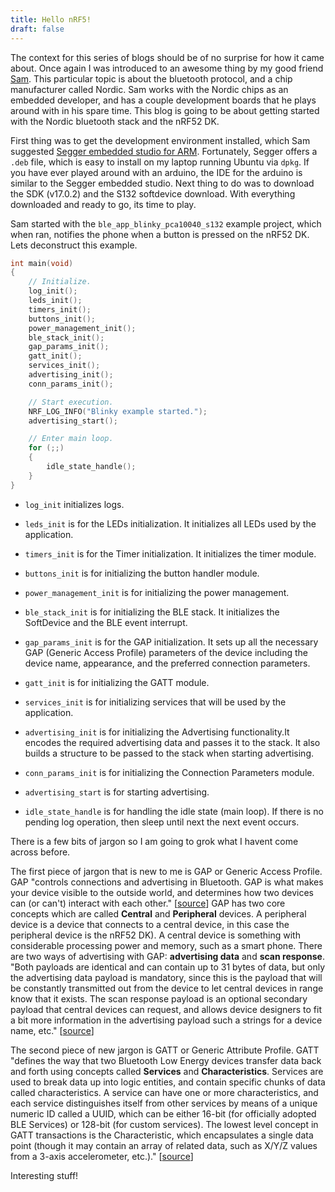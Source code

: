 ```yaml
---
title: Hello nRF5!
draft: false
---
```


The context for this series of blogs should be of no surprise for how it came about. Once again I was introduced to an awesome thing by my good friend [Sam](https://github.com/pigeonhands). This particular topic is about the bluetooth protocol, and a chip manufacturer called Nordic. Sam works with the Nordic chips as an embedded developer, and has a couple development boards that he plays around with in his spare time. This blog is going to be about getting started with the Nordic bluetooth stack and the nRF52 DK.

First thing was to get the development environment installed, which Sam suggested [Segger embedded studio for ARM](https://www.segger.com/downloads/embedded-studio/). Fortunately, Segger offers a `.deb` file, which is easy to install on my laptop running Ubuntu via `dpkg`. If you have ever played around with an arduino, the IDE for the arduino is similar to the Segger embedded studio. Next thing to do was to download the SDK (v17.0.2) and the S132 softdevice download. With everything downloaded and ready to go, its time to play.

Sam started with the `ble_app_blinky_pca10040_s132` example project, which when ran, notifies the phone when a button is pressed on the  nRF52 DK. Lets deconstruct this example.

```C
int main(void)
{
    // Initialize.
    log_init();
    leds_init();
    timers_init();
    buttons_init();
    power_management_init();
    ble_stack_init();
    gap_params_init();
    gatt_init();
    services_init();
    advertising_init();
    conn_params_init();

    // Start execution.
    NRF_LOG_INFO("Blinky example started.");
    advertising_start();

    // Enter main loop.
    for (;;)
    {
        idle_state_handle();
    }
}
```

* `log_init` initializes logs.

* `leds_init` is for the LEDs initialization. It initializes all LEDs used by the application.

* `timers_init` is for the Timer initialization. It initializes the timer module.

* `buttons_init` is for initializing the button handler module.

* `power_management_init` is for initializing the power management. 

* `ble_stack_init` is for initializing the BLE stack. It initializes the SoftDevice and the BLE event interrupt.

*  `gap_params_init` is for the GAP initialization. It sets up all the necessary GAP (Generic Access Profile) parameters of the device including the device name, appearance, and the preferred connection parameters.

*  `gatt_init` is for initializing the GATT module.

*  `services_init` is for initializing services that will be used by the application.

* `advertising_init` is for initializing the Advertising functionality.It encodes the required advertising data and passes it to the stack. It also builds a structure to be passed to the stack when starting advertising.

* `conn_params_init` is for initializing the Connection Parameters module.

* `advertising_start` is for starting advertising. 

* `idle_state_handle` is for handling the idle state (main loop). If there is no pending log operation, then sleep until next the next event occurs.

There is a few bits of jargon so I am going to grok what I havent come across before. 

The first piece of jargon that is new to me is GAP or Generic Access Profile. GAP "controls connections and advertising in Bluetooth. GAP is what makes your device visible to the outside world, and determines how two devices can (or can't) interact with each other." [[source](https://learn.adafruit.com/introduction-to-bluetooth-low-energy/gap)] GAP has two core concepts which are called **Central** and **Peripheral** devices. A peripheral device is a device that connects to a central device, in this case the peripheral device is the nRF52 DK). A central device is something with considerable processing power and memory, such as a smart phone. There are two ways of advertising with GAP: **advertising data** and **scan response**. "Both payloads are identical and can contain up to 31 bytes of data, but only the advertising data payload is mandatory, since this is the payload that will be constantly transmitted out from the device to let central devices in range know that it exists. The scan response payload is an optional secondary payload that central devices can request, and allows device designers to fit a bit more information in the advertising payload such a strings for a device name, etc." [[source](https://learn.adafruit.com/introduction-to-bluetooth-low-energy/gap)]

The second piece of new jargon is GATT or Generic Attribute Profile. GATT "defines the way that two Bluetooth Low Energy devices transfer data back and forth using concepts called **Services** and **Characteristics**. Services are used to break data up into logic entities, and contain specific chunks of data called characteristics. A service can have one or more characteristics, and each service distinguishes itself from other services by means of a unique numeric ID called a UUID, which can be either 16-bit (for officially adopted BLE Services) or 128-bit (for custom services). The lowest level concept in GATT transactions is the Characteristic, which encapsulates a single data point (though it may contain an array of related data, such as X/Y/Z values from a 3-axis accelerometer, etc.)." [[source](https://learn.adafruit.com/introduction-to-bluetooth-low-energy/gatt)]

Interesting stuff!